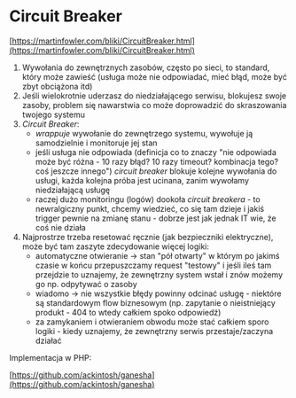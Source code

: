 # Circuit Breaker

[https://martinfowler.com/bliki/CircuitBreaker.html](https://martinfowler.com/bliki/CircuitBreaker.html)

1. Wywołania do zewnętrznych zasobów, często po sieci, to standard, który może zawieść
   (usługa może nie odpowiadać, mieć błąd, może być zbyt obciążona itd)
2. Jeśli wielokrotnie uderzasz do niedziałającego serwisu, blokujesz swoje zasoby, problem się nawarstwia 
co może doprowadzić do skraszowania twojego systemu
3. _Circuit Breaker_:
    * _wrappuje_ wywołanie do zewnętrzego systemu, wywołuje ją samodzielnie i monitoruje jej stan
    * jeśli usługa nie odpowiada (definicja co to znaczy "nie odpowiada może być różna - 10 razy błąd? 10 razy timeout? 
   kombinacja tego? coś jeszcze innego") _circuit breaker_ blokuje kolejne wywołania do usługi, każda kolejna próba jest ucinana, 
   zanim wywołamy niedziałającą usługę
    * raczej dużo monitoringu (logów) dookoła _circuit breakera_ - to newralgiczny punkt, chcemy wiedzieć, co się tam dzieje i
   jakiś trigger pewnie na zmianę stanu - dobrze jest jak jednak IT wie, że coś nie działa
4. Najprostrze trzeba resetować ręcznie (jak bezpieczniki elektryczne), może być tam zaszyte zdecydowanie więcej logiki:
   * automatyczne otwieranie -> stan "pół otwarty" w którym po jakimś czasie w końcu przepuszczamy request "testowy" i jeśli ileś tam przejdzie
   to uznajemy, że zewnętrzny system wstał i znów możemy go np. odpytywać o zasoby
   * wiadomo -> nie wszystkie błędy powinny odcinać usługę - niektóre są standardowym flow biznesowym (np. zapytanie o nieistniejący produkt - 404 to wtedy całkiem spoko odpowiedź)
   * za zamykaniem i otwieraniem obwodu może stać całkiem sporo logiki - kiedy uznajemy, że zewnętrzny serwis przestaje/zaczyna działać


Implementacja w PHP:

[https://github.com/ackintosh/ganesha](https://github.com/ackintosh/ganesha)